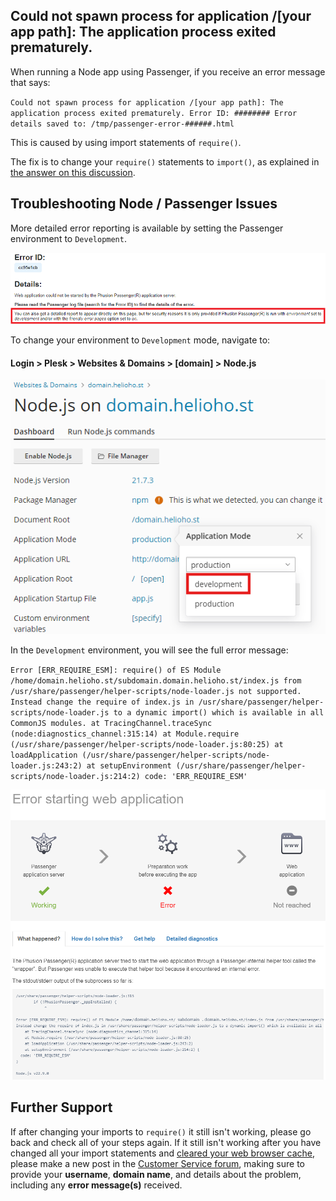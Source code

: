 ## Could not spawn process for application /[your app path]: The application process exited prematurely.

When running a Node app using Passenger, if you receive an error message that says:

`Could not spawn process for application /[your app path]: The application process exited prematurely.
  Error ID: ########
  Error details saved to: /tmp/passenger-error-######.html`

This is caused by using import statements of `require()`.

The fix is to change your `require()` statements to `import()`, as explained in [the answer on this discussion](https://github.com/orgs/adonisjs/discussions/4364). 

## Troubleshooting Node / Passenger Issues

More detailed error reporting is available by setting the Passenger environment to `Development`.

![](../.gitbook/assets/node_error_in_dev_env.png)

To change your environment to `Development` mode, navigate to:

#### Login > Plesk > Websites & Domains > [domain] > Node.js 

![](../.gitbook/assets/node-change-to-dev-env.png)

In the `Development` environment, you will see the full error message:

`Error [ERR_REQUIRE_ESM]: require() of ES Module /home/domain.helioho.st/subdomain.domain.helioho.st/index.js from /usr/share/passenger/helper-scripts/node-loader.js not supported.
Instead change the require of index.js in /usr/share/passenger/helper-scripts/node-loader.js to a dynamic import() which is available in all CommonJS modules.
    at TracingChannel.traceSync (node:diagnostics_channel:315:14)
    at Module.require (/usr/share/passenger/helper-scripts/node-loader.js:80:25)
    at loadApplication (/usr/share/passenger/helper-scripts/node-loader.js:243:2)
    at setupEnvironment (/usr/share/passenger/helper-scripts/node-loader.js:214:2)
  code: 'ERR_REQUIRE_ESM'`

![](../.gitbook/assets/node_full_error_in_dev_env.png)

## Further Support 

If after changing your imports to `require()` it still isn't working, please go back and check all of your steps again. If it still isn't working after you have changed all your import statements and [cleared your web browser cache](../misc/clear-your-cache.md), please make a new post in the [Customer Service forum](https://helionet.org/index/forum/45-customer-service/?do=add), making sure to provide your **username**, **domain name**, and details about the problem, including any **error message(s)** received.